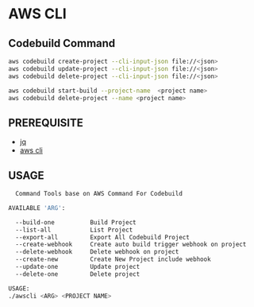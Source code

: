 # AWS CLI

## Codebuild Command
```bash
aws codebuild create-project --cli-input-json file://<json>
aws codebuild update-project --cli-input-json file://<json>
aws codebuild delete-project --cli-input-json file://<json>

aws codebuild start-build --project-name  <project name>
aws codebuild delete-project --name <project name>
```

## PREREQUISITE
- [jq](https://stedolan.github.io/jq/)
- [aws cli](https://docs.aws.amazon.com/cli/latest/userguide/getting-started-install.html)

## USAGE
```bash
  Command Tools base on AWS Command For Codebuild

AVAILABLE 'ARG':

  --build-one          Build Project
  --list-all           List Project
  --export-all         Export All Codebuild Project
  --create-webhook     Create auto build trigger webhook on project
  --delete-webhook     Delete webhook on project
  --create-new         Create New Project include webhook
  --update-one         Update project
  --delete-one         Delete project

USAGE:
./awscli <ARG> <PROJECT NAME>

```